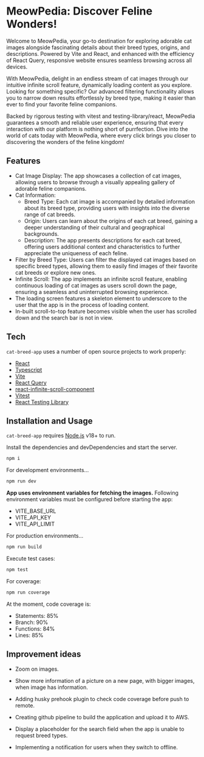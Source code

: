 # MeowPedia: Discover Feline Wonders!

Welcome to MeowPedia, your go-to destination for exploring adorable cat images alongside fascinating details about their breed types, origins, and descriptions. Powered by Vite and React, and enhanced with the efficiency of React Query, responsive website ensures seamless browsing across all devices.

With MeowPedia, delight in an endless stream of cat images through our intuitive infinite scroll feature, dynamically loading content as you explore. Looking for something specific? Our advanced filtering functionality allows you to narrow down results effortlessly by breed type, making it easier than ever to find your favorite feline companions.

Backed by rigorous testing with vitest and testing-library/react, MeowPedia guarantees a smooth and reliable user experience, ensuring that every interaction with our platform is nothing short of purrfection. Dive into the world of cats today with MeowPedia, where every click brings you closer to discovering the wonders of the feline kingdom!

## Features

- Cat Image Display: The app showcases a collection of cat images, allowing users to browse through a visually appealing gallery of adorable feline companions.
- Cat Information:
  - Breed Type: Each cat image is accompanied by detailed information about its breed type, providing users with insights into the diverse range of cat breeds.
  - Origin: Users can learn about the origins of each cat breed, gaining a deeper understanding of their cultural and geographical backgrounds.
  - Description: The app presents descriptions for each cat breed, offering users additional context and characteristics to further appreciate the uniqueness of each feline.
- Filter by Breed Type: Users can filter the displayed cat images based on specific breed types, allowing them to easily find images of their favorite cat breeds or explore new ones.
- Infinite Scroll: The app implements an infinite scroll feature, enabling continuous loading of cat images as users scroll down the page, ensuring a seamless and uninterrupted browsing experience.
- The loading screen features a skeleton element to underscore to the user that the app is in the process of loading content.
- In-built scroll-to-top feature becomes visible when the user has scrolled down and the search bar is not in view.

## Tech

`cat-breed-app` uses a number of open source projects to work properly:

- [React]
- [Typescript]
- [Vite]
- [React Query]
- [react-infinite-scroll-component]
- [Vitest]
- [React Testing Library]

## Installation and Usage

`cat-breed-app` requires [Node.js](https://nodejs.org/) v18+ to run.

Install the dependencies and devDependencies and start the server.

```sh
npm i
```

For development environments...

```sh
npm run dev
```

**App uses environment variables for fetching the images.**
Following environment variables must be configured before starting the app:

- VITE_BASE_URL
- VITE_API_KEY
- VITE_API_LIMIT

For production environments...

```sh
npm run build
```

Execute test cases:

```sh
npm test
```

For coverage:

```sh
npm run coverage
```

At the moment, code coverage is:

- Statements: 85%
- Branch: 90%
- Functions: 84%
- Lines: 85%

## Improvement ideas

- Zoom on images.
- Show more information of a picture on a new page, with bigger images, when image has information.
- Adding husky prehook plugin to check code coverage before push to remote.
- Creating github pipeline to build the application and upload it to AWS.
- Display a placeholder for the search field when the app is unable to request breed types.
- Implementing a notification for users when they switch to offline.

  [React]: https://react.dev/
  [Typescript]: https://typescriptlang.org/
  [Vite]: https://vitejs.dev/
  [React Query]: https://tanstack.com/
  [react-infinite-scroll-component]: https://www.npmjs.com/package/react-infinite-scroll-component
  [Vitest]: https://vitest.dev/
  [React Testing Library]: https://testing-library.com/
